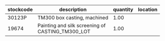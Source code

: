 |stockcode|description|quantity|location|
|---------|-----------|--------|--------|
|30123P|TM300 box casting, machined|1.00||
|19674|Painting and silk screening of CASTING_TM300_LOT|1.00||
